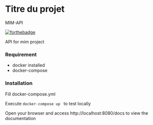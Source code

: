 # Titre du projet
MIM-API

[![forthebadge](https://forthebadge.com/images/badges/made-with-python.svg)](https://forthebadge.com)

API for mim project 

### Requirement

- docker installed
- docker-compose

### Installation

Fill docker-compose.yml

Execute  ``docker-compose up `` to test locally

Open your browser and access http://localhost:8080/docs to view the documentation


